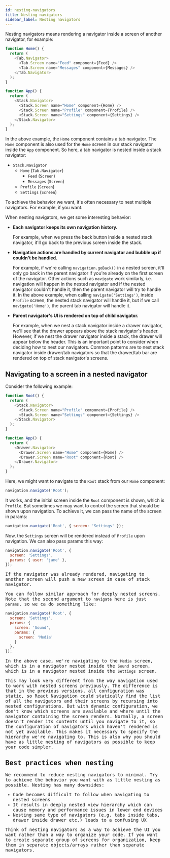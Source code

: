```yaml
---
id: nesting-navigators
title: Nesting navigators
sidebar_label: Nesting navigators
---
```


Nesting navigators means rendering a navigator inside a screen of another navigator, for example:

```js
function Home() {
  return (
    <Tab.Navigator>
      <Tab.Screen name="Feed" component={Feed} />
      <Tab.Screen name="Messages" component={Messages} />
    </Tab.Navigator>
  );
}

function App() {
  return (
    <Stack.Navigator>
      <Stack.Screen name="Home" component={Home} />
      <Stack.Screen name="Profile" component={Profile} />
      <Stack.Screen name="Settings" component={Settings} />
    </Stack.Navigator>
  );
}
```

In the above example, the `Home` component contains a tab navigator. The `Home` component is also used for the `Home` screen in our stack navigator inside the `App` component. So here, a tab navigator is nested inside a stack navigator:

- `Stack.Navigator`
  - `Home` (`Tab.Navigator`)
    - `Feed` (`Screen`)
    - `Messages` (`Screen`)
  - `Profile` (`Screen`)
  - `Settings` (`Screen`)

To achieve the behavior we want, it's often necessary to nest multiple navigators. For example, if you want.

When nesting navigators, we get some interesting behavior:

- **Each navigator keeps its own navigation history.**

  For example, when we press the back button inside a nested stack navigator, it'll go back to the previous screen inside the stack.

- **Navigation actions are handled by current navigator and bubble up if couldn't be handled.**

  For example, if we're calling `navigation.goBack()` in a nested screen, it'll only go back in the parent navigator if you're already on the first screen of the navigator. Other actions such as `navigate` work similarly, i.e. navigation will happen in the nested navigator and if the nested navigator couldn't handle it, then the parent navigator will try to handle it. In the above example, when calling `navigate('Settings')`, inside `Profile` screen, the nested stack navigator will handle it, but if we call `navigate('Home')`, the parent tab navigator will handle it.

- **Parent navigator's UI is rendered on top of child navigator.**

  For example, when we nest a stack navigator inside a drawer navigator, we'll see that the drawer appears above the stack navigator's header. However, if we nest the drawer navigator inside a stack, the drawer will appear below the header. This is an important point to consider when deciding how to nest our navigators. Common patterns are to nest stack navigator inside drawer/tab navigators so that the drawer/tab bar are rendered on top of stack navigator's screens.

## Navigating to a screen in a nested navigator

Consider the following example:

```js
function Root() {
  return (
    <Stack.Navigator>
      <Stack.Screen name="Profile" component={Profile} />
      <Stack.Screen name="Settings" component={Settings} />
    </Stack.Navigator>
  );
}

function App() {
  return (
    <Drawer.Navigator>
      <Drawer.Screen name="Home" component={Home} />
      <Drawer.Screen name="Root" component={Root} />
    </Drawer.Navigator>
  );
}
```

Here, we might want to navigate to the `Root` stack from our `Home` component:

```js
navigation.navigate('Root');
```

It works, and the initial screen inside the `Root` component is shown, which is `Profile`. But sometimes we may want to control the screen that should be shown upon navigation. To achieve it, we can pass the name of the screen in params:

```js
navigation.navigate('Root', { screen: 'Settings' });
```

Now, the `Settings` screen will be rendered instead of `Profile` upon navigation. We can also pass params this way:

<samp id="nest-navigators" />

```js
navigation.navigate('Root', {
  screen: 'Settings',
  params: { user: 'jane' },
});
```

If the navigator was already rendered, navigating to another screen will push a new screen in case of stack navigator.

You can follow similar approach for deeply nested screens. Note that the second argument to `navigate` here is just `params`, so we ca do something like:

```js
navigation.navigate('Root', {
  screen: 'Settings',
  params: {
    screen: 'Sound',
    params: {
      screen: 'Media'
    }
  },
});
```

In the above case, we're navigating to the `Media` screen, which is in a navigator nested inside the `Sound` screen, which is in a navigator nested inside the `Settings` screen.

This may look very different from the way navigation used to work with nested screens previously. The difference is that in the previous versions, all configuration was static, so React Navigation could statically find the list of all the navigators and their screens by recursing into nested configurations. But with dynamic configuration, we don't know which screens are available and where until the navigator containing the screen renders. Normally, a screen doesn't render its contents until you navigate to it, so the configuration of navigators which haven't rendered is not yet available. This makes it necessary to specify the hierarchy we're navigating to. This is also why you should have as little nesting of navigators as possible to keep your code simpler.

## Best practices when nesting

We recommend to reduce nesting navigators to minimal. Try to achieve the behavior you want with as little nesting as possible. Nesting has many downsides:

- Code becomes difficult to follow when navigating to nested screens
- It results in deeply nested view hierarchy which can cause memory and performance issues in lower end devices
- Nesting same type of navigators (e.g. tabs inside tabs, drawer inside drawer etc.) leads to a confusing UX

Think of nesting navigators as a way to achieve the UI you want rather than a way to organize your code. If you want to create separate group of screens for organization, keep them in separate objects/arrays rather than separate navigators.
